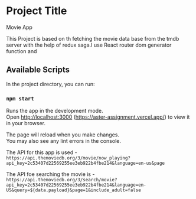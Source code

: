 # Project Title

Movie App

This Project is based on th fetching the movie data base from the tmdb server with the help of redux saga.I use React router dom generator function and 

## Available Scripts

In the project directory, you can run:

### `npm start`

Runs the app in the development mode.\
Open [http://localhost:3000](http://localhost:3000) (https://aster-assignment.vercel.app/) to view it in your browser.

The page will reload when you make changes.\
You may also see any lint errors in the console.

The API for this app is used - `https://api.themoviedb.org/3/movie/now_playing?api_key=2c53407d22569255ee3eb922b4fbe214&language=en-us&page`

The API foe searching the movie is - `https://api.themoviedb.org/3/search/movie?api_key=2c53407d22569255ee3eb922b4fbe214&language=en-US&query=${data.payload}&page=1&include_adult=false`




